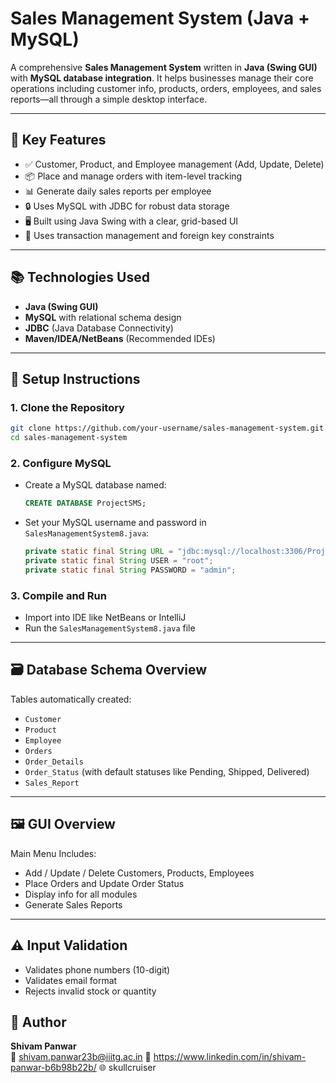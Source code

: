 # Sales Management System (Java + MySQL)

A comprehensive **Sales Management System** written in **Java (Swing GUI)** with **MySQL database integration**. It helps businesses manage their core operations including customer info, products, orders, employees, and sales reports—all through a simple desktop interface.

---

## 🧰 Key Features

- ✅ Customer, Product, and Employee management (Add, Update, Delete)
- 📦 Place and manage orders with item-level tracking
- 📊 Generate daily sales reports per employee
- 🔒 Uses MySQL with JDBC for robust data storage
- 🖥️ Built using Java Swing with a clear, grid-based UI
- 🔁 Uses transaction management and foreign key constraints

---

## 📚 Technologies Used

- **Java (Swing GUI)**
- **MySQL** with relational schema design
- **JDBC** (Java Database Connectivity)
- **Maven/IDEA/NetBeans** (Recommended IDEs)

---

## 🔧 Setup Instructions

### 1. Clone the Repository

```bash
git clone https://github.com/your-username/sales-management-system.git
cd sales-management-system
```

### 2. Configure MySQL

- Create a MySQL database named:
  ```sql
  CREATE DATABASE ProjectSMS;
  ```
- Set your MySQL username and password in `SalesManagementSystem8.java`:
  ```java
  private static final String URL = "jdbc:mysql://localhost:3306/ProjectSMS";
  private static final String USER = "root";
  private static final String PASSWORD = "admin";
  ```

### 3. Compile and Run

- Import into IDE like NetBeans or IntelliJ
- Run the `SalesManagementSystem8.java` file

---

## 🗃️ Database Schema Overview

Tables automatically created:
- `Customer`
- `Product`
- `Employee`
- `Orders`
- `Order_Details`
- `Order_Status` (with default statuses like Pending, Shipped, Delivered)
- `Sales_Report`

---

## 🖼️ GUI Overview

Main Menu Includes:
- Add / Update / Delete Customers, Products, Employees
- Place Orders and Update Order Status
- Display info for all modules
- Generate Sales Reports

---

## ⚠️ Input Validation

- Validates phone numbers (10-digit)
- Validates email format
- Rejects invalid stock or quantity


## 🙋 Author

**Shivam Panwar**  
📧 shivam.panwar23b@iiitg.ac.in 
🔗 https://www.linkedin.com/in/shivam-panwar-b6b98b22b/ 
🌐 skullcruiser
